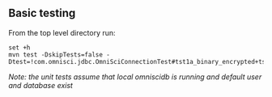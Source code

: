 ## Basic testing
From the top level directory run:
```shell
set +h
mvn test -DskipTests=false -Dtest=!com.omnisci.jdbc.OmniSciConnectionTest#tst1a_binary_encrypted+tst2_http_unencrypted+tst3_https_encrypted+tst4_https_encrypted_with_server_validation
```
*Note: the unit tests assume that local omniscidb is running and default user and database exist*
